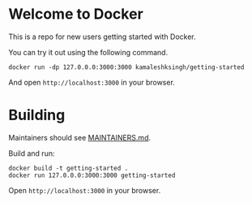 # Welcome to Docker

This is a repo for new users getting started with Docker.

You can try it out using the following command.
```
docker run -dp 127.0.0.0:3000:3000 kamaleshksingh/getting-started
```
And open `http://localhost:3000` in your browser.

# Building

Maintainers should see [MAINTAINERS.md](MAINTAINERS.md).

Build and run:
```
docker build -t getting-started . 
docker run 127.0.0.0:3000:3000 getting-started
```
Open `http://localhost:3000` in your browser.

